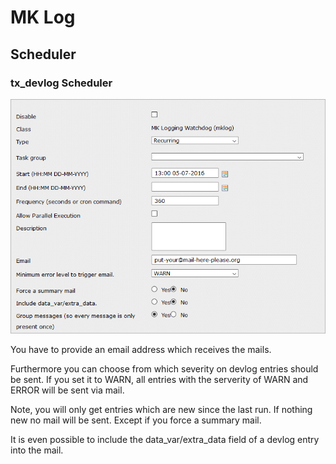 MK Log
======

Scheduler
-----------

### tx_devlog Scheduler

![](../../Images/SchedulerTask.png)

You have to provide an email address which receives the mails.

Furthermore you can choose from which severity on devlog entries should be sent. If you set it to WARN, all entries with the serverity of WARN and ERROR will be sent via mail.

Note, you will only get entries which are new since the last run. If nothing new no mail will be sent. Except if you force a summary mail.

It is even possible to include the data\_var/extra\_data field of a devlog entry into the mail.
